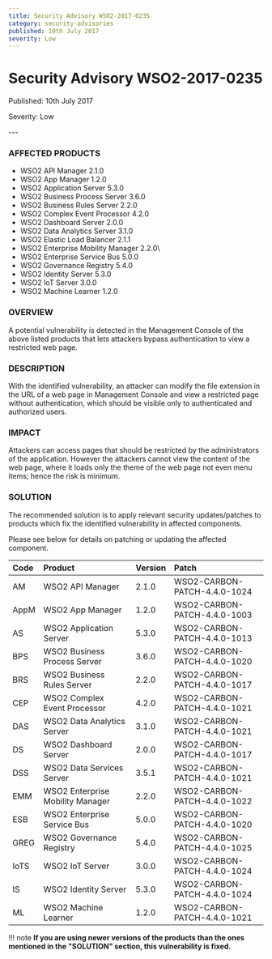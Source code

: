 ```yaml
---
title: Security Advisory WSO2-2017-0235
category: security-advisories
published: 10th July 2017
severity: Low
---
```


# Security Advisory WSO2-2017-0235

<p class="doc-version">Published: 10th July 2017</p>
<p class="doc-version">Severity: Low</p>
---

### AFFECTED PRODUCTS
* WSO2 API Manager 2.1.0
* WSO2 App Manager 1.2.0
* WSO2 Application Server 5.3.0
* WSO2 Business Process Server 3.6.0
* WSO2 Business Rules Server 2.2.0
* WSO2 Complex Event Processor 4.2.0
* WSO2 Dashboard Server 2.0.0
* WSO2 Data Analytics Server  3.1.0
* WSO2 Elastic Load Balancer 2.1.1
* WSO2 Enterprise Mobility Manager 2.2.0\
* WSO2 Enterprise Service Bus 5.0.0
* WSO2 Governance Registry 5.4.0
* WSO2 Identity Server 5.3.0
* WSO2 IoT Server 3.0.0
* WSO2 Machine Learner 1.2.0


### OVERVIEW
A potential vulnerability is detected in the Management Console of the above listed products that lets attackers bypass authentication to view a restricted web page.


### DESCRIPTION
With the identified vulnerability, an attacker can modify the file extension in the URL of a web page in Management Console and view a restricted page without authentication, which should be visible only to authenticated and authorized users.


### IMPACT
Attackers can access pages that should be restricted by the administrators of the application. However the attackers cannot view the content of the web page, where it loads only the theme of the web page not even menu items; hence the risk is minimum.


### SOLUTION
The recommended solution is to apply relevant security updates/patches to products which fix the identified vulnerability in affected components.

Please see below for details on patching or updating the affected component.


| **Code** | **Product**          | **Version** | **Patch**                    |
| :--- | :------ | :------ | :---- |
|AM | WSO2 API Manager | 2.1.0 | WSO2-CARBON-PATCH-4.4.0-1024 |
|AppM | WSO2 App Manager | 1.2.0 | WSO2-CARBON-PATCH-4.4.0-1003 |
|AS | WSO2 Application Server | 5.3.0 | WSO2-CARBON-PATCH-4.4.0-1013 |
|BPS | WSO2 Business Process Server | 3.6.0 | WSO2-CARBON-PATCH-4.4.0-1020 |
|BRS | WSO2 Business Rules Server | 2.2.0 | WSO2-CARBON-PATCH-4.4.0-1017 |
|CEP | WSO2 Complex Event Processor | 4.2.0 | WSO2-CARBON-PATCH-4.4.0-1021 |
|DAS | WSO2 Data Analytics Server | 3.1.0 | WSO2-CARBON-PATCH-4.4.0-1021 |
|DS | WSO2 Dashboard Server | 2.0.0 | WSO2-CARBON-PATCH-4.4.0-1017 |
|DSS | WSO2 Data Services Server | 3.5.1 | WSO2-CARBON-PATCH-4.4.0-1021 |
|EMM | WSO2 Enterprise Mobility Manager | 2.2.0 | WSO2-CARBON-PATCH-4.4.0-1022 |
|ESB | WSO2 Enterprise Service Bus | 5.0.0 | WSO2-CARBON-PATCH-4.4.0-1020 |
|GREG | WSO2 Governance Registry | 5.4.0 | WSO2-CARBON-PATCH-4.4.0-1025 |
|IoTS | WSO2 IoT Server | 3.0.0 | WSO2-CARBON-PATCH-4.4.0-1024 |
|IS | WSO2 Identity Server | 5.3.0 | WSO2-CARBON-PATCH-4.4.0-1024 |
|ML | WSO2 Machine Learner | 1.2.0 | WSO2-CARBON-PATCH-4.4.0-1021 |


!!! note
    **If you are using newer versions of the products than the ones mentioned in the "SOLUTION" section, this vulnerability is fixed.**
